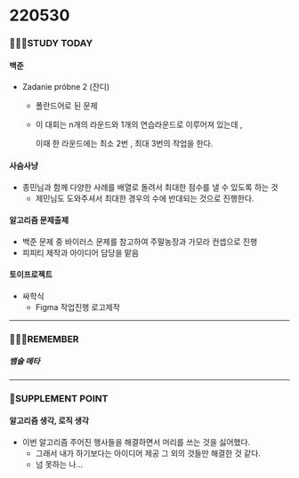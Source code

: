 # 220530

### 👨🏼‍🏫STUDY TODAY

#### 백준

- Zadanie próbne 2 (잔디)

  - 폴란드어로 된 문제 

  - 이 대회는 n개의 라운드와 1개의 연습라운드로 이루어져 있는데 , 

    이때 한 라운드에는 최소 2번 , 최대 3번의 작업을 한다.




#### 사슴사냥

- 종민님과 함께 다양한 사례를 배열로 돌려서 최대한 점수를 낼 수 있도록 하는 것
  - 제민님도 도와주셔서 최대한 경우의 수에 반대되는 것으로 진행한다.




#### 알고리즘 문제출제

- 백준 문제 중 바이러스 문제를 참고하여 주말농장과 가모라 컨셉으로 진행
- 피피티 제작과 아이디어 담당을 맡음



#### 토이프로젝트

- 싸학식
  - Figma 작업진행 로고제작

---

### 💆🏼‍♂️REMEMBER

##### 뱀술 메타

---

### 💫SUPPLEMENT POINT

#### 알고리즘 생각, 로직 생각

- 이번 알고리즘 주어진 행사들을 해결하면서 머리를 쓰는 것을 싫어했다.
  - 그래서 내가 하기보다는 아이디어 제공 그 외의 것들만 해결한 것 같다.
  - 넘 못하는 나...
